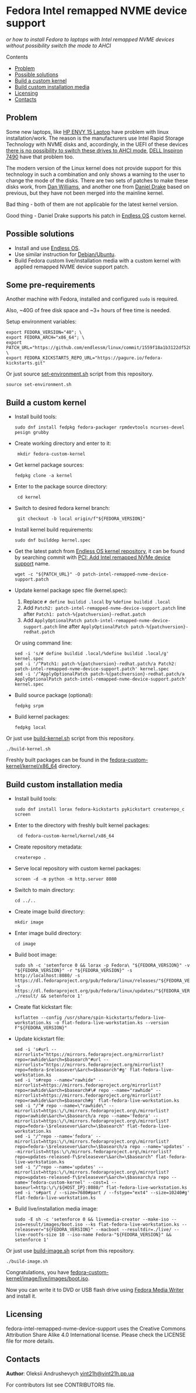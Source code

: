# Fedora Intel remapped NVME device support

*or how to install Fedora to laptops with Intel remapped NVME devices without possibility switch the mode to AHCI*

Contents

* [Problem](#problem)
* [Possible solutions](#possible-solutions)
* [Build a custom kernel](#build-a-custom-kernel)
* [Build custom installation media](#build-custom-installation-media)
* [Licensing](#licensing)
* [Contacts](#contacts)

## Problem

Some new laptops, like [HP ENVY 15 Laptop](https://www.hp.com/us-en/shop/mdp/laptops/envy-15-204072--1) have problem with linux installation/work.
The reason is the manufacturers use Intel Rapid Storage Technology with NVME disks and, accordingly, in the UEFI of these devices [there is no possibility to switch these drives to AHCI mode](https://h30434.www3.hp.com/t5/Notebook-Boot-and-Lockup/envy-15-2020-ahci-mode/td-p/7703443), [DELL Inspiron 7490](https://www.dell.com/community/Linux-General/Inspiron-7490-BIOS-How-to-turn-off-intel-RAID-on-and-swith-disk/td-p/7388147) have that problem too.

The modern version of the Linux kernel does not provide support for this technology in such a combination and only shows a warning to the user to change the mode of the disks.
There are two sets of patches to make these disks work, from [Dan Williams](https://marc.info/?l=linux-ide&m=147709610621480&w=2), and another one from [Daniel Drake](https://lkml.org/lkml/2019/6/20/27) based on previous, but they have not been merged into the mainline kernel.

Bad thing - both of them are not applicable for the latest kernel version.

Good thing - Daniel Drake supports his patch in [Endless OS](https://endlessos.com/) custom kernel.

## Possible solutions

* Install and use [Endless OS](https://endlessos.com/).
* Use similar instruction for [Debian/Ubuntu](https://askubuntu.com/questions/1204648/install-ubuntu-on-dell-inspiron-14-7490/1232818#1232818).
* Build Fedora custom live/installation media with a custom kernel with applied remapped NVME device support patch.

## Some pre-requirements

Another machine with Fedora, installed and configured `sudo` is required.

Also, ~40G of free disk space and ~3+ hours of free time is needed.

Setup environment variables:

```console
export FEDORA_VERSION="40"; \
export FEDORA_ARCH="x86_64"; \
export PATCH_URL="https://github.com/endlessm/linux/commit/1559f18a1b3122df5200c739963c52e21b108a9e.patch"; \
export FEDORA_KICKSTARTS_REPO_URL="https://pagure.io/fedora-kickstarts.git"
```

Or just source [set-environment.sh](setup-environment.sh) script from this repository.

```console
source set-environment.sh
```

## Build a custom kernel

* Install build tools:

    ```console
    sudo dnf install fedpkg fedora-packager rpmdevtools ncurses-devel pesign grubby
    ```

* Create working directory and enter to it:

   ```console
    mkdir fedora-custom-kernel
    ```

* Get kernel package sources:

    ```console
    fedpkg clone -a kernel
    ```

* Enter to the package source directory:

   ```console
    cd kernel
    ```

* Switch to desired fedora kernel branch:

   ```console
    git checkout -b local origin/f"${FEDORA_VERSION}"
    ```

* Install kernel build requirements:

   ```console
   sudo dnf builddep kernel.spec
   ```

* Get the latest patch from [Endless OS kernel repository](https://github.com/endlessm/linux/), it can be found by searching commit with [PCI: Add Intel remapped NVMe device support](https://github.com/endlessm/linux/commit/a2e548aaac239c9c3e79d61f5386856efaa98c4c) name.

    ```console
    wget -c "${PATCH_URL}" -O patch-intel-remapped-nvme-device-support.patch
    ```

* Update kernel package spec file (kernel.spec):

    1. Replace `# define buildid .local` by `%define buildid .local`
    2. Add `Patch2: patch-intel-remapped-nvme-device-support.patch` line after `Patch1: patch-%{patchversion}-redhat.patch`
    3. Add `ApplyOptionalPatch patch-intel-remapped-nvme-device-support.patch` line after `ApplyOptionalPatch patch-%{patchversion}-redhat.patch`

    Or using command line:

    ```console
    sed -i 's/# define buildid .local/%define buildid .local/g' kernel.spec
    sed -i '/^Patch1: patch-%{patchversion}-redhat.patch/a Patch2: patch-intel-remapped-nvme-device-support.patch' kernel.spec
    sed -i '/^ApplyOptionalPatch patch-%{patchversion}-redhat.patch/a ApplyOptionalPatch patch-intel-remapped-nvme-device-support.patch' kernel.spec
    ```

* Build source package (optional):

    ```console
    fedpkg srpm
    ```

* Build kernel packages:

    ```console
    fedpkg local
    ```

Or just use [build-kernel.sh](build-kernel.sh) script from this repository.

```console
./build-kernel.sh
```

Freshly built packages can be found in the [fedora-custom-kernel/kernel/x86_64](fedora-custom-kernel/kernel/x86_64) directory.

## Build custom installation media

* Install build tools:

    ```console
    sudo dnf install lorax fedora-kickstarts pykickstart createrepo_c screen
    ```

* Enter to the directory with freshly built kernel packages:

   ```console
    cd fedora-custom-kernel/kernel/x86_64
    ```

* Create repository metadata:

    ```console
    createrepo .
    ```

* Serve local repository with custom kernel packages:

    ```console
    screen -d -m python -m http.server 8080
    ```

* Switch to main directory:

    ```console
    cd ../..
    ```

* Create image build directory:

    ```console
    mkdir image
    ```

* Enter image build directory:

    ```console
    cd image
    ```

* Build boot image:

    ```console
    sudo sh -c 'setenforce 0 && lorax -p Fedora\ "${FEDORA_VERSION}" -v "${FEDORA_VERSION}" -r "${FEDORA_VERSION}" -s http://localhost:8080/ -s https://dl.fedoraproject.org/pub/fedora/linux/releases/"${FEDORA_VERSION}"/Everything/"${FEDORA_ARCH}"/os/ -s https://dl.fedoraproject.org/pub/fedora/linux/updates/"${FEDORA_VERSION}"/Everything/"${FEDORA_ARCH}"/ ./result/ && setenforce 1'
    ```

* Create flat kickstart file:

    ```console
    ksflatten --config /usr/share/spin-kickstarts/fedora-live-workstation.ks -o flat-fedora-live-workstation.ks --version F"${FEDORA_VERSION}"
    ```

* Update kickstart file:

    ```console
    sed -i 's#url --mirrorlist="https://mirrors.fedoraproject.org/mirrorlist?repo=rawhide\&arch=$basearch"#url --mirrorlist="https://mirrors.fedoraproject.org/mirrorlist?repo=fedora-$releasever\&arch=$basearch"#g' flat-fedora-live-workstation.ks
    sed -i 's#repo --name="rawhide" --mirrorlist=https://mirrors.fedoraproject.org/mirrorlist?repo=rawhide\&arch=$basearch#\# repo --name="rawhide" --mirrorlist=https://mirrors.fedoraproject.org/mirrorlist?repo=rawhide\&arch=$basearch#g' flat-fedora-live-workstation.ks
    sed -i "/^# repo --name=\"rawhide\" --mirrorlist=https:\/\/mirrors.fedoraproject.org\/mirrorlist?repo=rawhide\&arch=\$basearch/a repo --name='fedora' --mirrorlist=https:\/\/mirrors.fedoraproject.org\/mirrorlist?repo=fedora-\$releasever\&arch=\$basearch" flat-fedora-live-workstation.ks
    sed -i "/^repo --name='fedora' --mirrorlist=https:\/\/mirrors.fedoraproject.org\/mirrorlist?repo=fedora-\$releasever\&arch=\$basearch/a repo --name='updates' --mirrorlist=https:\/\/mirrors.fedoraproject.org\/mirrorlist?repo=updates-released-f\$releasever\&arch=\$basearch" flat-fedora-live-workstation.ks
    sed -i "/^repo --name='updates' --mirrorlist=https:\/\/mirrors.fedoraproject.org\/mirrorlist?repo=updates-released-f\$releasever\&arch=\$basearch/a repo --name='fedora-custom-kernel' --cost=1 --baseurl=http:\/\/${HOST_IP}:8080/" flat-fedora-live-workstation.ks
    sed -i 's#part / --size=7680#part / --fstype="ext4" --size=10240#g' flat-fedora-live-workstation.ks
    ```

* Build live/installation media image:

    ```console
    sudo -E sh -c 'setenforce 0 && livemedia-creator --make-iso --iso=result/images/boot.iso --ks flat-fedora-live-workstation.ks --releasever="${FEDORA_VERSION}" --macboot --resultdir=./live/ --live-rootfs-size 10 --iso-name Fedora-"${FEDORA_VERSION}" && setenforce 1'
    ```

Or just use [build-image.sh](build-image.sh) script from this repository.

```console
./build-image.sh
```

Congratulations, you have [fedora-custom-kernel/image/live/images/boot.iso](fedora-custom-kernel/image/live/images/boot.iso).

Now you can write it to DVD or USB flash drive using [Fedora Media Writer](https://getfedora.org/en/workstation/download/) and install it.

## Licensing

fedora-intel-remapped-nvme-device-support uses the Creative Commons Attribution Share Alike 4.0 International license.
Please check the LICENSE file for more details.

## Contacts

**Author**: Oleksii Andrushevych <vint21h@vint21h.pp.ua>

For contributors list see CONTRIBUTORS file.

